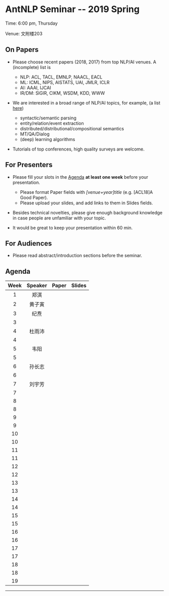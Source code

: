 # AntNLP Seminar -- 2019 Spring

Time: 6:00 pm, Thursday

Venue: 文附楼203

## On Papers

- Please choose recent papers (2018, 2017) from top NLP/AI venues. A (incomplete) list is
  - NLP: ACL, TACL, EMNLP, NAACL, EACL
  - ML:  ICML, NIPS, AISTATS, UAI, JMLR, ICLR
  - AI:  AAAI, IJCAI
  - IR/DM: SIGIR, CIKM, WSDM, KDD, WWW

- We are interested in a broad range of NLP/AI topics, for example, (a list [here](https://slack-files.com/T22T1UP8Q-F726RJERH-9a39cc3d9a))

  - syntactic/semantic parsing
  - entity/relation/event extraction
  - distributed/distributional/compositional semantics
  - MT/QA/Dialog
  - (deep) learning algorithms

- Tutorials of top conferences, high quality surveys are welcome.

## For Presenters

- Please fill your slots in the [Agenda](#agenda) **at least one week** before your presentation.

  - Please format Paper fields with *[venue+year]title* (e.g. [ACL18]A Good Paper).
  - Please upload your slides, and add links to them in Slides fields.
- Besides technical novelties, please give enough background knowledge in case people are unfamiliar with your topic.
- It would be great to keep your presentation within 60 min.

## For Audiences

- Please read abstract/introduction sections before the seminar.

## Agenda

| Week | Speaker | Paper                                    |                  Slides                  |
| :--: | :-----: | :--------------------------------------: | :--------------------------------------: |
|  1   |   郑淇  |                                          |  |
|  2   |   黄子寅 |  |                                          |
|  3   |   纪焘   |  |  |
| 3 |  |  |  |
|  4   | 杜雨沛 |  |        |
| 4 |  |  |        |
|  5   |   韦阳   |  |        |
|  5   |      |                                          |                                          |
|  6   |   孙长志   |                                          |                                          |
|  6   |      |       |                |
|  7  | 刘宇芳 |                                     |                                          |
| 7 |  | | |
|  8   |       |  |  |
| 8 |  |  | |
|  9   |       |       |        |
| 9 |  |       |        |
|  10   |       |   |   |
| 10 |  |  |  |
|  11  |         |       |                                          |
| 11 |         |       |  |
|  12  |         |       |                                          |
| 12 |         |       | |
|  13  |         |       |                                          |
| 13 |         |       | |
|  14  |         |       |                                          |
| 14 |         |       | |
|  15  |         |       |                                          |
| 15 |         |       | |
|  16 |    |                       |                                          |
| 16 |  |  | |
|  17 |    |                |                                          |
| 17 |  | | |
|  18 |    |                |                                          |
| 18 | | | |
|  19 |    |                |                                          |
---

